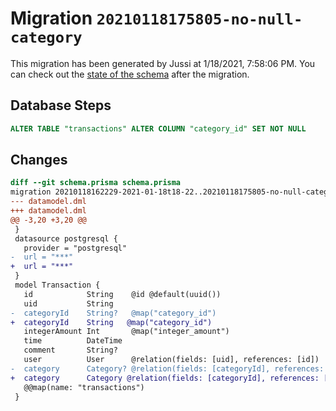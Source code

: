 # Migration `20210118175805-no-null-category`

This migration has been generated by Jussi at 1/18/2021, 7:58:06 PM.
You can check out the [state of the schema](./schema.prisma) after the migration.

## Database Steps

```sql
ALTER TABLE "transactions" ALTER COLUMN "category_id" SET NOT NULL
```

## Changes

```diff
diff --git schema.prisma schema.prisma
migration 20210118162229-2021-01-18t18-22..20210118175805-no-null-category
--- datamodel.dml
+++ datamodel.dml
@@ -3,20 +3,20 @@
 }
 datasource postgresql {
   provider = "postgresql"
-  url = "***"
+  url = "***"
 }
 model Transaction {
   id            String    @id @default(uuid())
   uid           String
-  categoryId    String?   @map("category_id")
+  categoryId    String   @map("category_id")
   integerAmount Int       @map("integer_amount")
   time          DateTime
   comment       String?
   user          User      @relation(fields: [uid], references: [id])
-  category      Category? @relation(fields: [categoryId], references: [id])
+  category      Category @relation(fields: [categoryId], references: [id])
   @@map(name: "transactions")
 }
```



